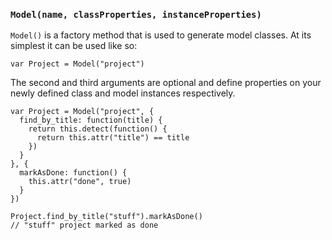 ### `Model(name, classProperties, instanceProperties)`

`Model()` is a factory method that is used to generate model classes. At its simplest it can be used like so:

    var Project = Model("project")

The second and third arguments are optional and define properties on your newly defined class and model instances respectively.

    var Project = Model("project", {
      find_by_title: function(title) {
        return this.detect(function() {
          return this.attr("title") == title
        })
      }
    }, {
      markAsDone: function() {
        this.attr("done", true)
      }
    })

    Project.find_by_title("stuff").markAsDone()
    // "stuff" project marked as done
